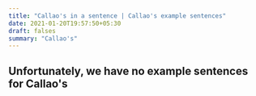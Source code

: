 ```yaml
---
title: "Callao's in a sentence | Callao's example sentences"
date: 2021-01-20T19:57:50+05:30
draft: falses
summary: "Callao's"
---
```

## Unfortunately, we have no example sentences for Callao's                 
